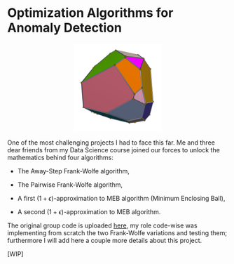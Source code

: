 # Optimization Algorithms for Anomaly Detection

<p align="center">
  <img src="images/optimization.png" alt="" width="200"/>
</p>

One of the most challenging projects I had to face this far. Me and three dear friends from my Data Science course joined our forces to unlock the mathematics behind four algorithms:

- The Away-Step Frank-Wolfe algorithm,

- The Pairwise Frank-Wolfe algorithm,

- A first $(1+\epsilon)$-approximation to MEB algorithm (Minimum Enclosing Ball),

- A second $(1+\epsilon)$-approximation to MEB algorithm.

The original group code is uploaded [here](https://github.com/Optimization-project-exam/Optimization-for-Data-Science-project), my role code-wise was implementing from scratch the two Frank-Wolfe variations and testing them; furthermore I will add here a couple more details about this project.

[WIP]